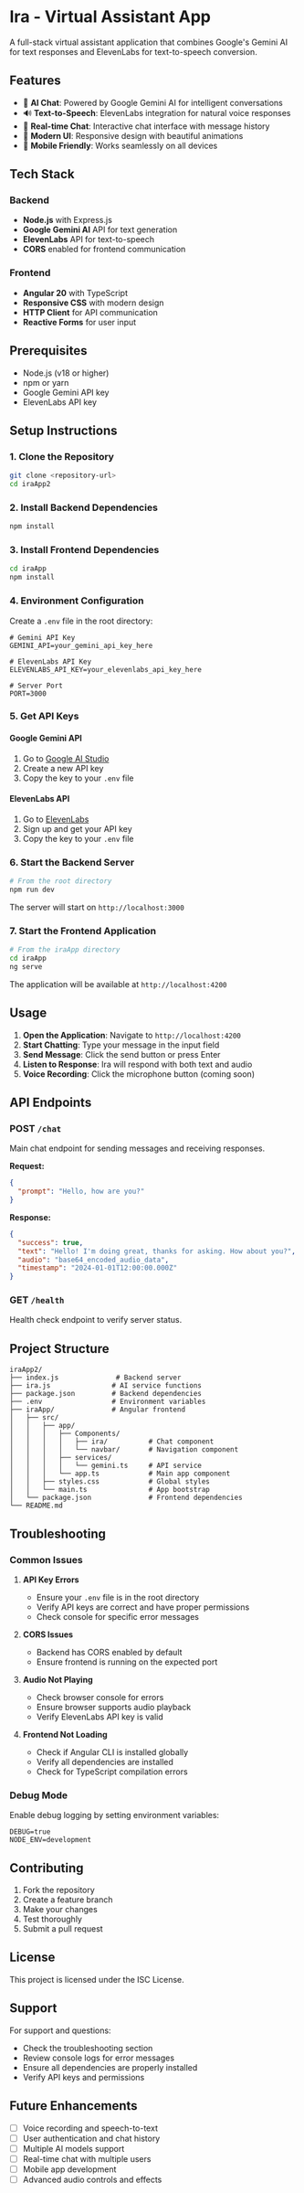 # Ira - Virtual Assistant App

A full-stack virtual assistant application that combines Google's Gemini AI for text responses and ElevenLabs for text-to-speech conversion.

## Features

- 🤖 **AI Chat**: Powered by Google Gemini AI for intelligent conversations
- 🔊 **Text-to-Speech**: ElevenLabs integration for natural voice responses
- 💬 **Real-time Chat**: Interactive chat interface with message history
- 🎨 **Modern UI**: Responsive design with beautiful animations
- 📱 **Mobile Friendly**: Works seamlessly on all devices

## Tech Stack

### Backend
- **Node.js** with Express.js
- **Google Gemini AI** API for text generation
- **ElevenLabs** API for text-to-speech
- **CORS** enabled for frontend communication

### Frontend
- **Angular 20** with TypeScript
- **Responsive CSS** with modern design
- **HTTP Client** for API communication
- **Reactive Forms** for user input

## Prerequisites

- Node.js (v18 or higher)
- npm or yarn
- Google Gemini API key
- ElevenLabs API key

## Setup Instructions

### 1. Clone the Repository
```bash
git clone <repository-url>
cd iraApp2
```

### 2. Install Backend Dependencies
```bash
npm install
```

### 3. Install Frontend Dependencies
```bash
cd iraApp
npm install
```

### 4. Environment Configuration
Create a `.env` file in the root directory:
```env
# Gemini API Key
GEMINI_API=your_gemini_api_key_here

# ElevenLabs API Key
ELEVENLABS_API_KEY=your_elevenlabs_api_key_here

# Server Port
PORT=3000
```

### 5. Get API Keys

#### Google Gemini API
1. Go to [Google AI Studio](https://makersuite.google.com/app/apikey)
2. Create a new API key
3. Copy the key to your `.env` file

#### ElevenLabs API
1. Go to [ElevenLabs](https://elevenlabs.io/)
2. Sign up and get your API key
3. Copy the key to your `.env` file

### 6. Start the Backend Server
```bash
# From the root directory
npm run dev
```

The server will start on `http://localhost:3000`

### 7. Start the Frontend Application
```bash
# From the iraApp directory
cd iraApp
ng serve
```

The application will be available at `http://localhost:4200`

## Usage

1. **Open the Application**: Navigate to `http://localhost:4200`
2. **Start Chatting**: Type your message in the input field
3. **Send Message**: Click the send button or press Enter
4. **Listen to Response**: Ira will respond with both text and audio
5. **Voice Recording**: Click the microphone button (coming soon)

## API Endpoints

### POST `/chat`
Main chat endpoint for sending messages and receiving responses.

**Request:**
```json
{
  "prompt": "Hello, how are you?"
}
```

**Response:**
```json
{
  "success": true,
  "text": "Hello! I'm doing great, thanks for asking. How about you?",
  "audio": "base64_encoded_audio_data",
  "timestamp": "2024-01-01T12:00:00.000Z"
}
```

### GET `/health`
Health check endpoint to verify server status.

## Project Structure

```
iraApp2/
├── index.js              # Backend server
├── ira.js               # AI service functions
├── package.json         # Backend dependencies
├── .env                 # Environment variables
├── iraApp/              # Angular frontend
│   ├── src/
│   │   ├── app/
│   │   │   ├── Components/
│   │   │   │   ├── ira/          # Chat component
│   │   │   │   └── navbar/       # Navigation component
│   │   │   ├── services/
│   │   │   │   └── gemini.ts     # API service
│   │   │   └── app.ts            # Main app component
│   │   ├── styles.css            # Global styles
│   │   └── main.ts               # App bootstrap
│   └── package.json              # Frontend dependencies
└── README.md
```

## Troubleshooting

### Common Issues

1. **API Key Errors**
   - Ensure your `.env` file is in the root directory
   - Verify API keys are correct and have proper permissions
   - Check console for specific error messages

2. **CORS Issues**
   - Backend has CORS enabled by default
   - Ensure frontend is running on the expected port

3. **Audio Not Playing**
   - Check browser console for errors
   - Ensure browser supports audio playback
   - Verify ElevenLabs API key is valid

4. **Frontend Not Loading**
   - Check if Angular CLI is installed globally
   - Verify all dependencies are installed
   - Check for TypeScript compilation errors

### Debug Mode

Enable debug logging by setting environment variables:
```env
DEBUG=true
NODE_ENV=development
```

## Contributing

1. Fork the repository
2. Create a feature branch
3. Make your changes
4. Test thoroughly
5. Submit a pull request

## License

This project is licensed under the ISC License.

## Support

For support and questions:
- Check the troubleshooting section
- Review console logs for error messages
- Ensure all dependencies are properly installed
- Verify API keys and permissions

## Future Enhancements

- [ ] Voice recording and speech-to-text
- [ ] User authentication and chat history
- [ ] Multiple AI models support
- [ ] Real-time chat with multiple users
- [ ] Mobile app development
- [ ] Advanced audio controls and effects
